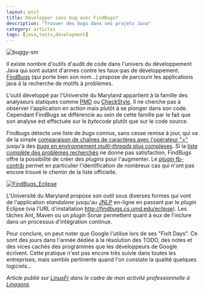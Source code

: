 ```yaml
---
layout: post
title: Développer sans bug avec FindBugs?
description: "Trouver des bugs dans ses projets Java"
category: articles
tags: [java,tests,development]
---
```


![buggy-sm](http://08000linux.com/blogs/files/2010/01/buggy-sm.png)

Il existe nombre d'outils d'audit de code dans l'univers du développement Java qui sont autant d'armes contre les faux-pas de développement. [FindBugs](http://findbugs.sourceforge.net/) (qui porte bien son nom...) propose de parcourir les applications java à la recherche de motifs à problèmes.

L'outil développé par l'Université du Maryland appartient à la famille des analyseurs statiques comme [PMD](http://pmd.sourceforge.net/) ou [CheckStyle](http://checkstyle.sourceforge.net/). Il ne cherche pas à observer l'application en action mais plutôt à se plonger dans son code. Cependant FindBugs se différencie au sein de cette famille par le fait que son analyse est effectuée sur le *bytecode* plutôt que sur le code source.

Findbugs détecte une liste de *bugs* connus, sans cesse remise à jour, qui va de la simple [comparaison de chaînes de caractères avec l'opérateur "="](http://findbugs.sourceforge.net/bugDescriptions.html#ES_COMPARING_STRINGS_WITH_EQ) jusqu'à des [*bugs* en environnement *multi-threads* plus complexes](http://findbugs.sourceforge.net/bugDescriptions.html#ML_SYNC_ON_FIELD_TO_GUARD_CHANGING_THAT_FIELD). Si la [liste complète des problèmes recherchés](http://findbugs.sourceforge.net/bugDescriptions.html) ne donne pas satisfaction, FindBugs offre la possibilité de créer des *plugins* pour l'augmenter. Le [*plugin* fb-contrib](http://fb-contrib.sourceforge.net/bugdescriptions.html) permet en particulier l'identification de nombreux cas qui n'ont pas encore trouvé le chemin de la liste officielle.

[![FindBugs\_Eclipse](http://08000linux.com/blogs/files/2010/01/FindBugs_Eclipse1.png)](http://08000linux.com/blogs/files/2010/01/FindBugs_Eclipse1.png)

L'Université du Maryland propose son outil sous diverses formes qui vont de l'application *standalone* jusqu'au [JNLP](http://fr.wikipedia.org/wiki/JNLP) en-ligne en passant par le *plugin* Eclipse (via l'URL d'installation http://findbugs.cs.umd.edu/eclipse). Les tâches Ant, Maven ou un *plugin* Sonar permettent quant à eux de l'inclure dans un processus d'intégration continue.

Pour conclure, on peut noter que Google l'utilise lors de ses "FixIt Days". Ce sont des jours dans l'année dédiée à la résolution des TODO, des notes et des vices cachés des programmes que les développeurs de Google écrivent. Cette pratique n'est pas encore très suivie dans toutes les entreprises, mais semble pertinente quand l'on constate la qualité quelques logiciels...

*Article publié sur [LinuxFr](http://linuxfr.org/~galaux/) dans le cadre de mon activité professionnelle à [Linagora](http://linagora.com/).*
